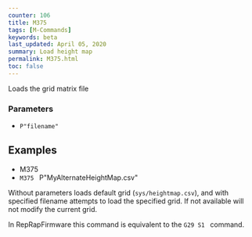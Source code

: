 ```yaml
---
counter: 106
title: M375
tags: [M-Commands] 
keywords: beta 
last_updated: April 05, 2020 
summary: Load height map 
permalink: M375.html
toc: false 
---
```



Loads the grid matrix file

### Parameters

* `P"filename"`

## Examples

* M375
* ` M375  ` P"MyAlternateHeightMap.csv"

Without parameters loads default grid (`sys/heightmap.csv`), and with specified filename attempts to load the specified grid. If not available will not modify the current grid.

In RepRapFirmware this command is equivalent to the ` G29 S1  ` command.

